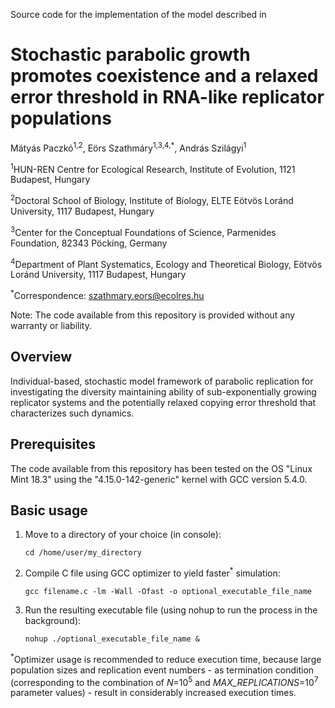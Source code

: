Source code for the implementation of the model described in

# Stochastic parabolic growth promotes coexistence and a relaxed error threshold in RNA-like replicator populations

Mátyás Paczkó<sup>1,2</sup>, Eörs Szathmáry<sup>1,3,4,*</sup>, András Szilágyi<sup>1</sup>

<sup>1</sup>HUN-REN Centre for Ecological Research, Institute of Evolution, 1121 Budapest, Hungary

<sup>2</sup>Doctoral School of Biology, Institute of Biology, ELTE Eötvös Loránd University, 1117
Budapest, Hungary

<sup>3</sup>Center for the Conceptual Foundations of Science, Parmenides Foundation, 82343 Pöcking,
Germany

<sup>4</sup>Department of Plant Systematics, Ecology and Theoretical Biology, Eötvös Loránd
University, 1117 Budapest, Hungary

<sup>*</sup>Correspondence: szathmary.eors@ecolres.hu

Note: The code available from this repository is provided without any warranty or liability.

## Overview

Individual-based, stochastic model framework of parabolic replication for investigating the diversity maintaining ability of sub-exponentially growing replicator systems and the potentially relaxed copying error threshold that characterizes such dynamics.

## Prerequisites

The code available from this repository has been tested on the OS "Linux Mint 18.3" using the "4.15.0-142-generic" kernel with GCC version 5.4.0.

## Basic usage

1. Move to a directory of your choice (in console):
   
   `cd /home/user/my_directory`
   
3. Compile C file using GCC optimizer to yield faster<sup>*</sup> simulation:
   
   `gcc filename.c -lm -Wall -Ofast -o optional_executable_file_name`
   
5. Run the resulting executable file (using nohup to run the process in the background):
   
   `nohup ./optional_executable_file_name &`

<sup>*</sup>Optimizer usage is recommended to reduce execution time, because large population sizes and replication event numbers - as termination condition (corresponding to the combination of *N*=10<sup>5</sup> and *MAX_REPLICATIONS*=10<sup>7</sup> parameter values) - result in considerably increased execution times.
